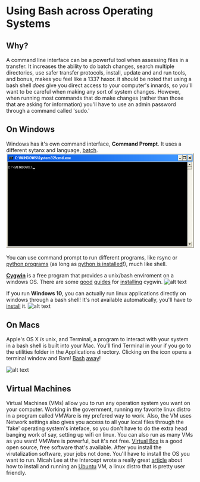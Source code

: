 # Using Bash across Operating Systems
## Why?
A command line interface can be a powerful tool when assessing files in a transfer. It increases the ability to do batch changes, search multiple directories, use safer
transfer protocols, install, update and and run tools, and bonus, makes you feel like a 1337 haxor. it should be noted that using a bash shell *does* give you direct access to your computer's innards, so you'll want to be careful when making any sort of system changes. However, when running most commands that do make changes (rather than those that are asking for information) you'll have to use an admin password through a command called 'sudo.'


## On Windows

Windows has it's own command interface, **Command Prompt**. It uses a different sytanx
and language, [batch](http://www.infionline.net/~wtnewton/batch/batguide.html).
![alt text](https://github.com/andreakb/parallel-lines-workshop/raw/master/src/images/cmdprompt.gif "command window")

You can use command prompt to run different programs, like rsync or [python programs](https://github.com/exponential-decay/droid-siegfried-sqlite-analysis-engine) (as long as [python is installed](http://www.howtogeek.com/197947/how-to-install-python-on-windows/)!), much like shell.

[**Cygwin**](https://cygwin.com/index.html) is a free program that provides a unix/bash enviroment on a windows OS. There are some [good](http://wiki.rootzwiki.com/Step_by_step_guide_how_to_install_cygwin) [guides](http://www.mcclean-cooper.com/valentino/cygwin_install/) for [installing](https://cygwin.com/cygwin-ug-net/ov-ex-win.html) cygwin.
![alt text](https://github.com/andreakb/parallel-lines-workshop/src/images/cygwin.gif "cygwin")

If you run **Windows 10**, you can actually run linux applications directly on windows through a bash shell! It's not available automatically, you'll have to [install](http://www.howtogeek.com/249966/how-to-install-and-use-the-linux-bash-shell-on-windows-10/) it.
![alt text](https://github.com/andreakb/parallel-lines-workshop/src/images/windows10bash.png)

## On Macs
Apple's OS X *is* unix, and Terminal, a program to interact with your system in a bash shell is built into your Mac. You'll find Terminal in your if you go to the utilities folder in the Applications directory. Clicking on the icon opens a terminal window and Bam! [Bash](http://blog.teamtreehouse.com/introduction-to-the-mac-os-x-command-line) [away](http://www.imore.com/how-use-terminal-mac-when-you-have-no-idea-where-start)!

![alt text](https://github.com/andreakb/parallel-lines-workshop/src/images/Mac-Terminal-icon.png "terminal")

## Virtual Machines

Virtual Machines (VMs) allow you to run any operation system you want on your computer. Working in the government, running my favorite linux distro in a program called VMWare is my prefered way to work. Also, the VM uses Network settings
also gives you access to all your local files through the 'fake'
operating system's inteface, so you don't have to do the extra head banging work of say, setting up wifi on linux. You can also run as many VMs as you want! VMWare is powerful, but it's not free. [Virtual
Box](https://www.virtualbox.org/) is a good open source, free software that's available. After you install the virutalization software, your jobs not done. You'll have to install the OS you want to run. Micah Lee
at the Intercept wrote a really great [article](https://theintercept.com/2015/09/16/getting-hacked-doesnt-bad/) about how to install and running an [Ubuntu](http://www.ubuntu.com/) VM, a linux distro that
is pretty user friendly.
